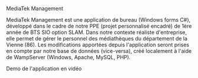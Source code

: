 
MediaTek Management

MediaTek Management est une application de bureau (Windows forms C#), développé dans le cadre de notre PPE (projet personnalisé encadré) de 1ère année de BTS SIO option SLAM. Dans notre contexte réaliste d'entreprise, elle permet de gérer le personnel des médiathèques du département de la Vienne (86). Les modifications apportées depuis l'application seront prises en compte par notre base de données (vice-versa), créé localement à l'aide de WampServer (Windows, Apache, MySQL, PHP).

Demo de l'application en vidéo
